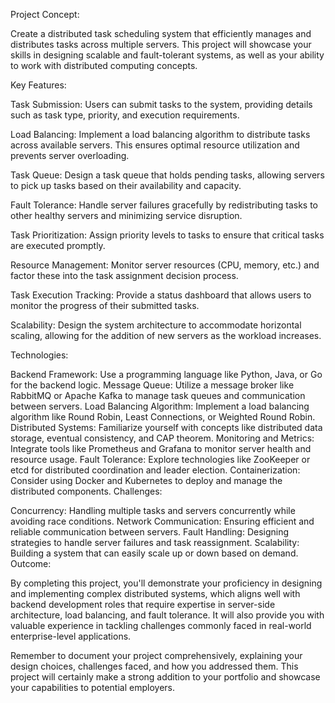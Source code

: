 Project Concept:

Create a distributed task scheduling system that efficiently manages and distributes tasks across multiple servers. This project will showcase your skills in designing scalable and fault-tolerant systems, as well as your ability to work with distributed computing concepts.

Key Features:

Task Submission: Users can submit tasks to the system, providing details such as task type, priority, and execution requirements.

Load Balancing: Implement a load balancing algorithm to distribute tasks across available servers. This ensures optimal resource utilization and prevents server overloading.

Task Queue: Design a task queue that holds pending tasks, allowing servers to pick up tasks based on their availability and capacity.

Fault Tolerance: Handle server failures gracefully by redistributing tasks to other healthy servers and minimizing service disruption.

Task Prioritization: Assign priority levels to tasks to ensure that critical tasks are executed promptly.

Resource Management: Monitor server resources (CPU, memory, etc.) and factor these into the task assignment decision process.

Task Execution Tracking: Provide a status dashboard that allows users to monitor the progress of their submitted tasks.

Scalability: Design the system architecture to accommodate horizontal scaling, allowing for the addition of new servers as the workload increases.

Technologies:

Backend Framework: Use a programming language like Python, Java, or Go for the backend logic.
Message Queue: Utilize a message broker like RabbitMQ or Apache Kafka to manage task queues and communication between servers.
Load Balancing Algorithm: Implement a load balancing algorithm like Round Robin, Least Connections, or Weighted Round Robin.
Distributed Systems: Familiarize yourself with concepts like distributed data storage, eventual consistency, and CAP theorem.
Monitoring and Metrics: Integrate tools like Prometheus and Grafana to monitor server health and resource usage.
Fault Tolerance: Explore technologies like ZooKeeper or etcd for distributed coordination and leader election.
Containerization: Consider using Docker and Kubernetes to deploy and manage the distributed components.
Challenges:

Concurrency: Handling multiple tasks and servers concurrently while avoiding race conditions.
Network Communication: Ensuring efficient and reliable communication between servers.
Fault Handling: Designing strategies to handle server failures and task reassignment.
Scalability: Building a system that can easily scale up or down based on demand.
Outcome:

By completing this project, you'll demonstrate your proficiency in designing and implementing complex distributed systems, which aligns well with backend development roles that require expertise in server-side architecture, load balancing, and fault tolerance. It will also provide you with valuable experience in tackling challenges commonly faced in real-world enterprise-level applications.

Remember to document your project comprehensively, explaining your design choices, challenges faced, and how you addressed them. This project will certainly make a strong addition to your portfolio and showcase your capabilities to potential employers.
